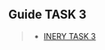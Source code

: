 ## Guide TASK 3
>- [INERY TASK 3](https://mirror.xyz/megumii.eth/90SmQ2GkdcrYGHGBgrDCmpRoif9EfXxxSUxJeGnLZKs)
